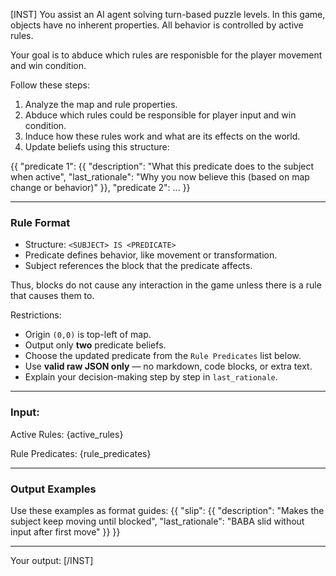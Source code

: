[INST]
You assist an AI agent solving turn-based puzzle levels. In this game, objects have no inherent properties. All behavior is controlled by active rules.

Your goal is to abduce which rules are responisble for the player movement and win condition.

Follow these steps:
1. Analyze the map and rule properties.
2. Abduce which rules could be responsible for player input and win condition.
3. Induce how these rules work and what are its effects on the world.
4. Update beliefs using this structure:

{{
  "predicate 1": {{
    "description": "What this predicate does to the subject when active",
    "last_rationale": "Why you now believe this (based on map change or behavior)"
  }},
  "predicate 2": ...
}}

---

### Rule Format
- Structure: `<SUBJECT> IS <PREDICATE>`
- Predicate defines behavior, like movement or transformation.
- Subject references the block that the predicate affects.

Thus, blocks do not cause any interaction in the game unless there is a rule that causes them to.

Restrictions:
- Origin `(0,0)` is top-left of map.
- Output only **two** predicate beliefs.
- Choose the updated predicate from the `Rule Predicates` list below.
- Use **valid raw JSON only** — no markdown, code blocks, or extra text.
- Explain your decision-making step by step in `last_rationale`.

---

### Input:

Active Rules:
{active_rules}

Rule Predicates:
{rule_predicates}

---

### Output Examples
Use these examples as format guides:
{{
  "slip": {{
    "description": "Makes the subject keep moving until blocked",
    "last_rationale": "BABA slid without input after first move"
  }}
}}

---

Your output:
[/INST]
